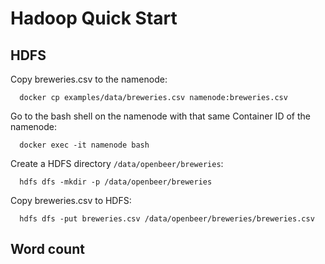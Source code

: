 # Hadoop Quick Start

## HDFS

Copy breweries.csv to the namenode:
```shell
  docker cp examples/data/breweries.csv namenode:breweries.csv
```

Go to the bash shell on the namenode with that same Container ID of the namenode:
```shell
  docker exec -it namenode bash
```


Create a HDFS directory `/data/openbeer/breweries`:
```shell
  hdfs dfs -mkdir -p /data/openbeer/breweries
```

Copy breweries.csv to HDFS:
```shell
  hdfs dfs -put breweries.csv /data/openbeer/breweries/breweries.csv
```

## Word count